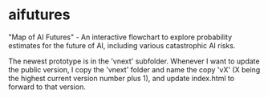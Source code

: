 # aifutures
"Map of AI Futures" - An interactive flowchart to explore probability estimates for the future of AI, including various catastrophic AI risks.

The newest prototype is in the 'vnext' subfolder. Whenever I want to update the public version, I copy the 'vnext' folder and name the copy 'vX' (X being the highest current version number plus 1), and update index.html to forward to that version.
